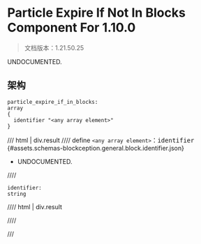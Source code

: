 # Particle Expire If Not In Blocks Component For 1.10.0

> 文档版本：1.21.50.25

UNDOCUMENTED.

## 架构

```mcschema
particle_expire_if_in_blocks:
array
{
  identifier "<any array element>"
}

```

/// html | div.result
//// define
`<any array element>`：<samp>identifier</samp> {#assets.schemas-blockception.general.block.identifier.json}

- UNDOCUMENTED.


////

```mcschema
identifier:
string

```

//// html | div.result

////



///

